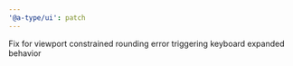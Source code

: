 ```yaml
---
'@a-type/ui': patch
---
```


Fix for viewport constrained rounding error triggering keyboard expanded behavior
